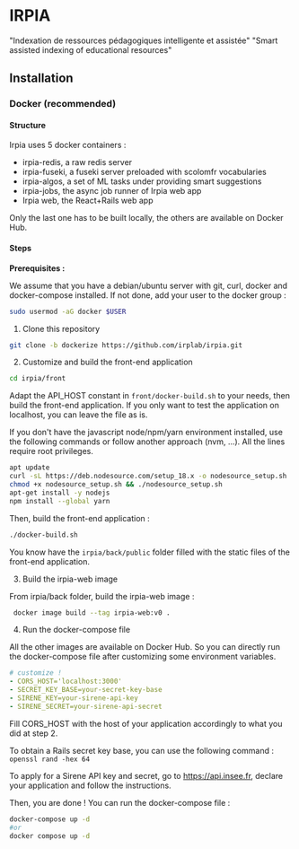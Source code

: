 # IRPIA

"Indexation de ressources pédagogiques intelligente et assistée"
"Smart assisted indexing of educational resources"

## Installation

### Docker (recommended)

#### Structure

Irpia uses 5 docker containers :

- irpia-redis, a raw redis server
- irpia-fuseki, a fuseki server preloaded with scolomfr vocabularies
- irpia-algos, a set of ML tasks under providing smart suggestions
- irpia-jobs, the async job runner of Irpia web app
- Irpia web, the React+Rails web app

Only the last one has to be built locally, the others are available on Docker Hub.

#### Steps

**Prerequisites :**

We assume that you have a debian/ubuntu server with git, curl, docker and docker-compose installed. If not done, add your user to the docker group :

```bash
sudo usermod -aG docker $USER
```

1. Clone this repository

```bash
git clone -b dockerize https://github.com/irplab/irpia.git
```

2. Customize and build the front-end application

```bash
cd irpia/front 
```

Adapt the API_HOST constant in `front/docker-build.sh` to your needs, then build the front-end application.
If you only want to test the application on localhost, you can leave the file as is.

If you don't have the javascript node/npm/yarn environment installed, use the following commands or follow another
approach (nvm, ...). All the lines require root privileges.

```bash
apt update
curl -sL https://deb.nodesource.com/setup_18.x -o nodesource_setup.sh
chmod +x nodesource_setup.sh && ./nodesource_setup.sh
apt-get install -y nodejs
npm install --global yarn
```

Then, build the front-end application :

```bash
./docker-build.sh
```

You know have the `irpia/back/public` folder filled with the static files of the front-end application.

3. Build the irpia-web image

From irpia/back folder, build the irpia-web image :

```bash
 docker image build --tag irpia-web:v0 .
```

4. Run the docker-compose file

All the other images are available on Docker Hub. So you can directly run the docker-compose file after customizing some
environment variables.

```yaml
# customize !
- CORS_HOST='localhost:3000'
- SECRET_KEY_BASE=your-secret-key-base
- SIRENE_KEY=your-sirene-api-key
- SIRENE_SECRET=your-sirene-api-secret
```

Fill CORS_HOST with the host of your application accordingly to what you did at step 2.

To obtain a Rails secret key base, you can use the following command : `openssl rand -hex 64`

To apply for a Sirene API key and secret, go to https://api.insee.fr, declare your application and follow the instructions.

Then, you are done ! You can run the docker-compose file :

```bash
docker-compose up -d
#or
docker compose up -d
```
